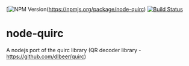 [![NPM Version](https://img.shields.io/npm/v/node-quirc.svg)(https://npmjs.org/package/node-quirc)
[![Build Status](https://travis-ci.org/kAworu/node-quirc.svg?branch=master)](https://travis-ci.org/kAworu/node-quirc)

# node-quirc
A nodejs port of the quirc library (QR decoder library - https://github.com/dlbeer/quirc)
